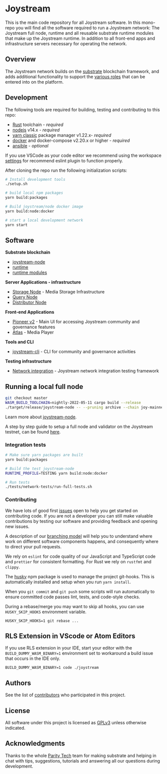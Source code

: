 # Joystream

This is the main code repository for all Joystream software. In this mono-repo you will find all the software required to run a Joystream network: The Joystream full node, runtime and all reusable substrate runtime modules that make up the Joystream runtime. In addition to all front-end apps and infrastructure servers necessary for operating the network.

## Overview

The Joystream network builds on the [substrate](https://substrate.io/) blockchain framework, and adds additional
functionality to support the [various roles](https://joystream.gitbook.io/testnet-workspace/system/working-groups) that can be entered into on the platform.

## Development

The following tools are required for building, testing and contributing to this repo:

- [Rust](https://www.rust-lang.org/tools/install) toolchain - _required_
- [nodejs](https://nodejs.org/) v14.x - _required_
- [yarn classic](https://classic.yarnpkg.com/en/docs/install) package manager v1.22.x- _required_
- [docker](https://www.docker.com/get-started) and docker-compose v2.20.x or higher - _required_
- [ansible](https://www.ansible.com/) - _optional_

If you use VSCode as your code editor we recommend using the workspace [settings](devops/vscode/settings.json) for recommend eslint plugin to function properly.

After cloning the repo run the following initialization scripts:

```sh
# Install development tools
./setup.sh

# build local npm packages
yarn build:packages

# Build joystream/node docker image
yarn build:node:docker

# start a local development network
yarn start
```

## Software

**Substrate blockchain**

- [joystream-node](./bin/node)
- [runtime](./runtime)
- [runtime modules](./runtime-modules)

**Server Applications - infrastructure**

- [Storage Node](./storage-node) - Media Storage Infrastructure
- [Query Node](./query-node)
- [Distributor Node](./distributor-node)

**Front-end Applications**

- [Pioneer v2](https://github.com/Joystream/pioneer) - Main UI for accessing Joystream community and governance features
- [Atlas](https://github.com/Joystream/atlas) - Media Player

**Tools and CLI**

- [joystream-cli](./cli) - CLI for community and governance activities

**Testing infrastructure**

- [Network integration](./tests/network-tests) - Joystream network integration testing framework

## Running a local full node

```sh
git checkout master
WASM_BUILD_TOOLCHAIN=nightly-2022-05-11 cargo build --release
./target/release/joystream-node -- --pruning archive --chain joy-mainnet.json
```

Learn more about [joystream-node](bin/node/README.md).

A step by step guide to setup a full node and validator on the Joystream testnet, can be found [here](https://joystream.gitbook.io/testnet-workspace/system/validation#validator).

### Integration tests

```bash
# Make sure yarn packages are built
yarn build:packages

# Build the test joystream-node
RUNTIME_PROFILE=TESTING yarn build:node:docker

# Run tests
./tests/network-tests/run-full-tests.sh
```

### Contributing

We have lots of good first [issues](https://github.com/Joystream/joystream/issues?q=is%3Aopen+is%3Aissue+label%3A%22good+first+issue%22) open to help you get started on contributing code. If you are not a developer you can still make valuable contributions by testing our software and providing feedback and opening new issues.

A description of our [branching model](https://github.com/Joystream/joystream/issues/638) will help you to understand where work on different software components happens, and consequently where to direct your pull requests.

We rely on `eslint` for code quality of our JavaScript and TypeScript code and `prettier` for consistent formatting. For Rust we rely on `rustfmt` and `clippy`.

The [husky](https://www.npmjs.com/package/husky#ci-servers) npm package is used to manage the project git-hooks. This is automatically installed and setup when you run `yarn install`.

When you `git commit` and `git push` some scripts will run automatically to ensure committed code passes lint, tests, and code-style checks.

During a rebase/merge you may want to skip all hooks, you can use `HUSKY_SKIP_HOOKS` environment variable.

```
HUSKY_SKIP_HOOKS=1 git rebase ...
```

## RLS Extension in VScode or Atom Editors

If you use RLS extension in your IDE, start your editor with the `BUILD_DUMMY_WASM_BINARY=1` environment set to workaround a build issue that occurs in the IDE only.

`BUILD_DUMMY_WASM_BINARY=1 code ./joystream`

## Authors

See the list of [contributors](https://github.com/Joystream/joystream/graphs/contributors) who participated in this project.

## License

All software under this project is licensed as [GPLv3](./LICENSE) unless otherwise indicated.

## Acknowledgments

Thanks to the whole [Parity Tech](https://www.parity.io/) team for making substrate and helping in chat with tips, suggestions, tutorials and answering all our questions during development.
